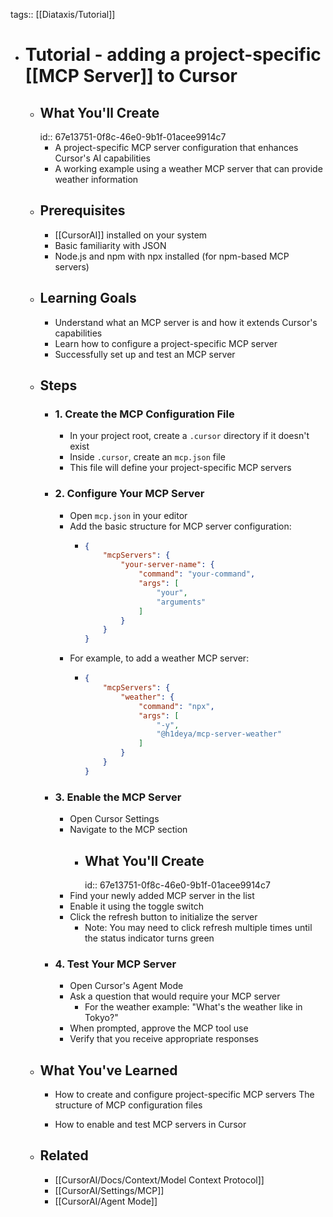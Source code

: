 tags:: [[Diataxis/Tutorial]]

- # Tutorial - adding a project-specific [[MCP Server]] to Cursor
	- ## What You'll Create
	  id:: 67e13751-0f8c-46e0-9b1f-01acee9914c7
		- A project-specific MCP server configuration that enhances Cursor's AI capabilities
		- A working example using a weather MCP server that can provide weather information
	- ## Prerequisites
		- [[CursorAI]] installed on your system
		- Basic familiarity with JSON
		- Node.js and npm with npx installed (for npm-based MCP servers)
	- ## Learning Goals
		- Understand what an MCP server is and how it extends Cursor's capabilities
		- Learn how to configure a project-specific MCP server
		- Successfully set up and test an MCP server
	- ## Steps
		- ### 1. Create the MCP Configuration File
			- In your project root, create a `.cursor` directory if it doesn't exist
			- Inside `.cursor`, create an `mcp.json` file
			- This file will define your project-specific MCP servers
		- ### 2. Configure Your MCP Server
			- Open `mcp.json` in your editor
			- Add the basic structure for MCP server configuration:
				- ~~~json
				  {
				      "mcpServers": {
				          "your-server-name": {
				              "command": "your-command",
				              "args": [
				                  "your",
				                  "arguments"
				              ]
				          }
				      }
				  }
				  ~~~
			- For example, to add a weather MCP server:
				- ~~~json
				  {
				      "mcpServers": {
				          "weather": {
				              "command": "npx",
				              "args": [
				                  "-y",
				                  "@h1deya/mcp-server-weather"
				              ]
				          }
				      }
				  }
				  ~~~
		- ### 3. Enable the MCP Server
			- Open Cursor Settings
			- Navigate to the MCP section
				- ## What You'll Create
				  id:: 67e13751-0f8c-46e0-9b1f-01acee9914c7
			- Find your newly added MCP server in the list
			- Enable it using the toggle switch
			- Click the refresh button to initialize the server
				- Note: You may need to click refresh multiple times until the status indicator turns green
		- ### 4. Test Your MCP Server
			- Open Cursor's Agent Mode
			- Ask a question that would require your MCP server
				- For the weather example: "What's the weather like in Tokyo?"
			- When prompted, approve the MCP tool use
			- Verify that you receive appropriate responses
	- ## What You've Learned
		- How to create and configure project-specific MCP servers
The structure of MCP configuration files

		- How to enable and test MCP servers in Cursor
	- ## Related
		- [[CursorAI/Docs/Context/Model Context Protocol]]
		- [[CursorAI/Settings/MCP]]
		- [[CursorAI/Agent Mode]]
